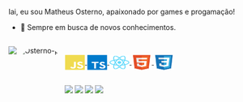 Iai, eu sou Matheus Osterno, apaixonado por games e progamação!
- 🌱 Sempre em busca de novos conhecimentos.

  ##
  
<div align="center">
  <a href="https://github.com/matheusosterno">
  <img align="left" margin-top="160px" height="170em" src="https://github-readme-stats.vercel.app/api?username=matheusosterno&show_icons=true&theme=dracula&include_all_commits=true&count_private=true"/>
  <img align="left" alt="Osterno-pic" height="200" style="border-radius:50px;" src="https://media.discordapp.net/attachments/318968437714190339/999661613575581736/Matheus_Gaviao.png?width=671&height=671">
</div>
  
<div style="display: inline_block"><br>
  <img align="center" alt="Osterno-Js" height="30" width="40" src="https://raw.githubusercontent.com/devicons/devicon/master/icons/javascript/javascript-plain.svg">
  <img align="center" alt="Osterno-Ts" height="30" width="40" src="https://raw.githubusercontent.com/devicons/devicon/master/icons/typescript/typescript-plain.svg">
  <img align="center" alt="Osterno-React" height="30" width="40" src="https://raw.githubusercontent.com/devicons/devicon/master/icons/react/react-original.svg">
  <img align="center" alt="Osterno-HTML" height="30" width="40" src="https://raw.githubusercontent.com/devicons/devicon/master/icons/html5/html5-original.svg">
  <img align="center" alt="Osterno-CSS" height="30" width="40" src="https://raw.githubusercontent.com/devicons/devicon/master/icons/css3/css3-original.svg">
</div>
  
  ##
 
<div> 
  <a href="https://www.youtube.com/channel/UCeQV3HOLpSjj3YzsMVo99_Q" target="_blank"><img src="https://img.shields.io/badge/YouTube-FF0000?style=for-the-badge&logo=youtube&logoColor=white" target="_blank"></a>
  <a href="https://instagram.com/matheus.t.osterno" target="_blank"><img src="https://img.shields.io/badge/-Instagram-%23E4405F?style=for-the-badge&logo=instagram&logoColor=white" target="_blank"></a>
  <a href = "mailto:desenvolvedor@matheusosterno.com"><img src="https://img.shields.io/badge/-Gmail-%23333?style=for-the-badge&logo=gmail&logoColor=white" target="_blank"></a>
  <a href="https://www.linkedin.com/in/matheus-osterno/" target="_blank"><img src="https://img.shields.io/badge/-LinkedIn-%230077B5?style=for-the-badge&logo=linkedin&logoColor=white" target="_blank"></a> 
 
</div>
  

